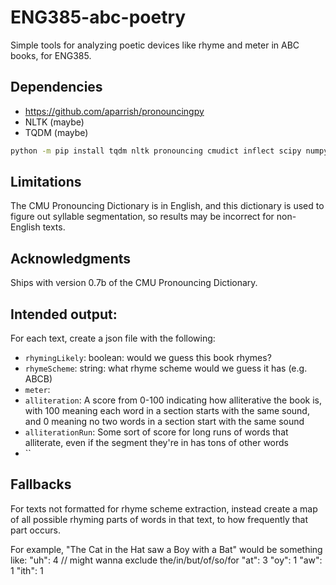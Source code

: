# ENG385-abc-poetry

 Simple tools for analyzing poetic devices like rhyme and meter in ABC books, for ENG385.

## Dependencies

* https://github.com/aparrish/pronouncingpy
* NLTK (maybe)
* TQDM (maybe)

```bash
python -m pip install tqdm nltk pronouncing cmudict inflect scipy numpy
```

## Limitations

The CMU Pronouncing Dictionary is in English, and this dictionary is used
to figure out syllable segmentation, so results may be incorrect for non-English
texts.

## Acknowledgments

Ships with version 0.7b of the CMU Pronouncing Dictionary.

## Intended output:

For each text, create a json file with the following:

* `rhymingLikely`: boolean: would we guess this book rhymes?
* `rhymeScheme`: string: what rhyme scheme would we guess it has (e.g. ABCB)
* `meter`:
* `alliteration`: A score from 0-100 indicating how alliterative the book is,
                  with 100 meaning each word in a section starts with the same
                  sound, and 0 meaning no two words in a section start with the
                  same sound
* `alliterationRun`: Some sort of score for long runs of words that alliterate,
                     even if the segment they're in has tons of other words
* ``

## Fallbacks
For texts not formatted for rhyme scheme extraction, instead create a map
of all possible rhyming parts of words in that text, to how frequently that
part occurs.

For example, "The Cat in the Hat saw a Boy with a Bat" would be something like:
"uh": 4 // might wanna exclude the/in/but/of/so/for
"at": 3
"oy": 1
"aw": 1
"ith": 1

